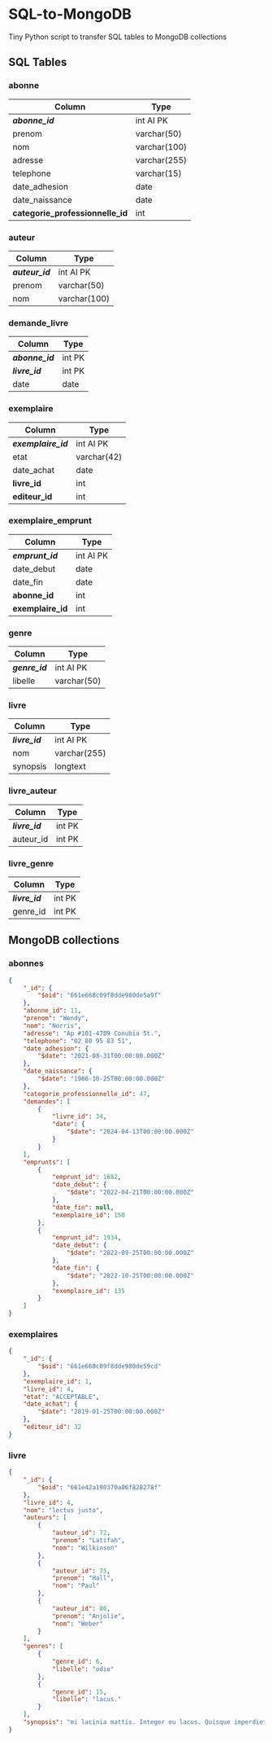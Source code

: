 # SQL-to-MongoDB
Tiny Python script to transfer SQL tables to MongoDB collections

## SQL Tables

### abonne

| Column                           | Type         |
|----------------------------------|--------------|
| **_abonne_id_**                  | int AI PK    |
| prenom                           | varchar(50)  |
| nom                              | varchar(100) |
| adresse                          | varchar(255) |
| telephone                        | varchar(15)  |
| date_adhesion                    | date         |
| date_naissance                   | date         |
| **categorie_professionnelle_id** | int          |

### auteur

| Column          | Type         |
|-----------------|--------------|
| **_auteur_id_** | int AI PK    |
| prenom          | varchar(50)  |
| nom             | varchar(100) |

### demande_livre

| Column          | Type   |
|-----------------|--------|
| **_abonne_id_** | int PK |
| **_livre_id_**  | int PK |
| date            | date   |

### exemplaire

| Column              | Type        |
|---------------------|-------------|
| **_exemplaire_id_** | int AI PK   |
| etat                | varchar(42) |
| date_achat          | date        |
| **livre_id**        | int         |
| **editeur_id**      | int         |

### exemplaire_emprunt

| Column            | Type      |
|-------------------|-----------|
| **_emprunt_id_**  | int AI PK |
| date_debut        | date      |
| date_fin          | date      |
| **abonne_id**     | int       |
| **exemplaire_id** | int       |

### genre

| Column         | Type        |
|----------------|-------------|
| **_genre_id_** | int AI PK   |
| libelle        | varchar(50) |

### livre

| Column         | Type         |
|----------------|--------------|
| **_livre_id_** | int AI PK    |
| nom            | varchar(255) |
| synopsis       | longtext     |

### livre_auteur

| Column         | Type   |
|----------------|--------|
| **_livre_id_** | int PK |
| auteur_id      | int PK |

### livre_genre

| Column         | Type   |
|----------------|--------|
| **_livre_id_** | int PK |
| genre_id       | int PK |


## MongoDB collections

### abonnes

```json
{
    "_id": {
        "$oid": "661e668c09f8dde980de5a9f"
    },
    "abonne_id": 11,
    "prenom": "Wendy",
    "nom": "Norris",
    "adresse": "Ap #101-4789 Conubia St.",
    "telephone": "02 80 95 83 51",
    "date_adhesion": {
        "$date": "2021-08-31T00:00:00.000Z"
    },
    "date_naissance": {
        "$date": "1986-10-25T00:00:00.000Z"
    },
    "categorie_professionnelle_id": 47,
    "demandes": [
        {
            "livre_id": 34,
            "date": {
                "$date": "2024-04-13T00:00:00.000Z"
            }
        }
    ],
    "emprunts": [
        {
            "emprunt_id": 1682,
            "date_debut": {
                "$date": "2022-04-21T00:00:00.000Z"
            },
            "date_fin": null,
            "exemplaire_id": 150
        },
        {
            "emprunt_id": 1934,
            "date_debut": {
                "$date": "2022-09-25T00:00:00.000Z"
            },
            "date_fin": {
                "$date": "2022-10-25T00:00:00.000Z"
            },
            "exemplaire_id": 135
        }
    ]
}
```

### exemplaires

```json
{
    "_id": {
        "$oid": "661e668c09f8dde980de59cd"
    },
    "exemplaire_id": 1,
    "livre_id": 4,
    "etat": "ACCEPTABLE",
    "date_achat": {
        "$date": "2019-01-25T00:00:00.000Z"
    },
    "editeur_id": 32
}
```

### livre

```json
{
    "_id": {
        "$oid": "661e42a190370a06f828278f"
    },
    "livre_id": 4,
    "nom": "lectus justo",
    "auteurs": [
        {
            "auteur_id": 72,
            "prenom": "Latifah",
            "nom": "Wilkinson"
        },
        {
            "auteur_id": 75,
            "prenom": "Hall",
            "nom": "Paul"
        },
        {
            "auteur_id": 86,
            "prenom": "Anjolie",
            "nom": "Weber"
        }
    ],
    "genres": [
        {
            "genre_id": 6,
            "libelle": "odio"
        },
        {
            "genre_id": 15,
            "libelle": "lacus."
        }
    ],
    "synopsis": "mi lacinia mattis. Integer eu lacus. Quisque imperdiet, erat nonummy ultricies ornare, elit elit fermentum risus, at fringilla purus mauris a nunc. In at pede. Cras vulputate velit eu sem. Pellentesque ut ipsum ac mi eleifend egestas. Sed pharetra, felis eget varius ultrices, mauris ipsum porta elit,"
}
```
